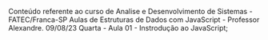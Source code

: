 Conteúdo referente ao curso de Analise e Desenvolvimento de Sistemas - FATEC/Franca-SP 
Aulas de Estruturas de Dados com JavaScript - Professor Alexandre.
09/08/23 Quarta - Aula 01 - Instrodução ao JavaScript;
